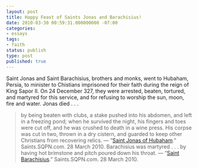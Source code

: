 ```yaml
---
layout: post
title: Happy Feast of Saints Jonas and Barachisius!
date: 2010-03-30 00:59:31.000000000 -07:00
categories:
- essays
tags:
- faith
status: publish
type: post
published: true
---
```

Saint Jonas and Saint Barachisius, brothers and monks, went to Hubaham, Persia, to minister to Chistians imprisoned for their faith during the reign of King Sapor II. On 24 December 327, they were arrested, beaten, tortured, and martyred for this service, and for refusing to worship the sun, moon, fire and water. Jonas died . . .
> by being beaten with clubs, a stake pushed into his abdomen, and left in a freezing pond; when he survived the night, his fingers and toes were cut off, and he was crushed to death in a wine press. His corpse was cut in two, thrown in a dry cistern, and guarded to keep other Christians from recovering relics.
&mdash; “[Saint Jonas of Hubaham](http://saints.sqpn.com/saint-jonas-of-hubaham/).” Saints.SQPN.com. 28 March 2010.
Barachisius was martyred . . .
> by having hot brimstone and pitch poured down his throat.
&mdash; “[Saint Barachisius](http://saints.sqpn.com/saint-barachisius/).” Saints.SQPN.com. 28 March 2010.
